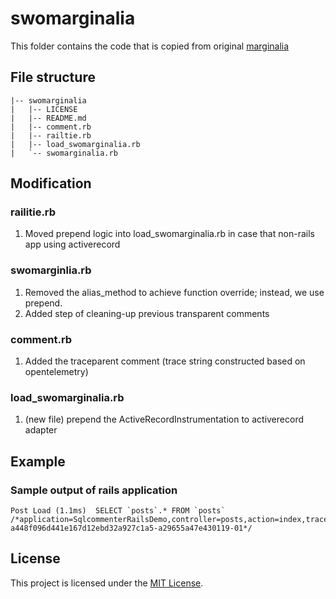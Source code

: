 # swomarginalia 

This folder contains the code that is copied from original [marginalia](https://github.com/basecamp/marginalia)

## File structure

```
|-- swomarginalia
|   |-- LICENSE
|   |-- README.md
|   |-- comment.rb
|   |-- railtie.rb
|   |-- load_swomarginalia.rb
|   `-- swomarginalia.rb
```

## Modification

### railitie.rb
1. Moved prepend logic into load_swomarginalia.rb in case that non-rails app using activerecord

### swomarginlia.rb
1. Removed the alias_method to achieve function override; instead, we use prepend.
2. Added step of cleaning-up previous transparent comments

### comment.rb
1. Added the traceparent comment (trace string constructed based on opentelemetry)

### load_swomarginalia.rb
1. (new file) prepend the ActiveRecordInstrumentation to activerecord adapter

## Example

### Sample output of rails application

```
Post Load (1.1ms)  SELECT `posts`.* FROM `posts` /*application=SqlcommenterRailsDemo,controller=posts,action=index,traceparent=00-a448f096d441e167d12ebd32a927c1a5-a29655a47e430119-01*/
```

## License
This project is licensed under the [MIT License](https://github.com/solarwindscloud/swotel-ruby/tree/main/lib/solarwinds_apm/support/swomarginalia/LICENSE).